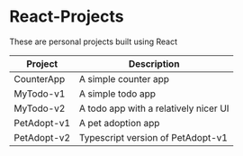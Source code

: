# React-Projects

These are personal projects built using React

| Project     | Description                           |
| ----------- | ------------------------------------- |
| CounterApp  | A simple counter app                  |
| MyTodo-v1   | A simple todo app                     |
| MyTodo-v2   | A todo app with a relatively nicer UI |
| PetAdopt-v1 | A pet adoption app                    |
| PetAdopt-v2 | Typescript version of PetAdopt-v1     |

